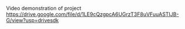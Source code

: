 Video demonstration of project
https://drive.google.com/file/d/1LE9cQzgpcA6UGrzT3F8uVFuuASTIJB-G/view?usp=drivesdk
